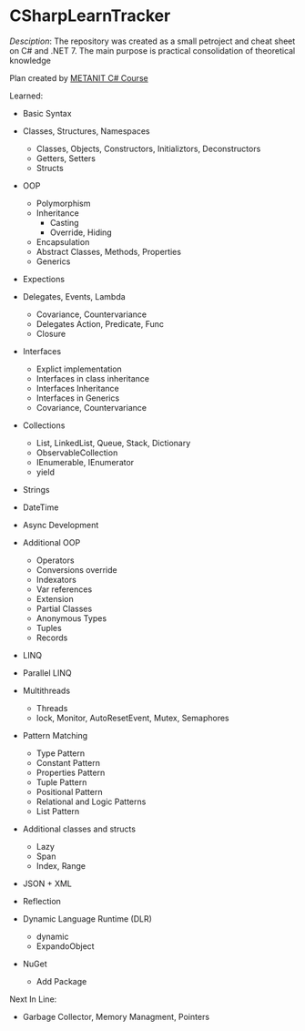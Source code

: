 # CSharpLearnTracker

*Desciption*: The repository was created as a small petroject and cheat sheet on C# and .NET 7. The main purpose is practical consolidation of theoretical knowledge

Plan created by <a href="https://metanit.com/sharp/tutorial/">METANIT C# Course</a>

Learned:
- Basic Syntax
- Classes, Structures, Namespaces
    - Classes, Objects, Constructors, Initializtors, Deconstructors
    - Getters, Setters
    - Structs
- OOP
    - Polymorphism
    - Inheritance
        - Casting
        - Override, Hiding
    - Encapsulation
    - Abstract Classes, Methods, Properties
    - Generics
- Expections
- Delegates, Events, Lambda
    - Covariance, Countervariance
    - Delegates Action, Predicate, Func
    - Closure
- Interfaces
    - Explict implementation
    - Interfaces in class inheritance
    - Interfaces Inheritance
    - Interfaces in Generics
    - Covariance, Countervariance
- Collections
    - List, LinkedList, Queue, Stack, Dictionary
    - ObservableCollection
    - IEnumerable, IEnumerator
    - yield
- Strings
- DateTime
- Async Development
- Additional OOP
    - Operators
    - Conversions override
    - Indexators
    - Var references
    - Extension
    - Partial Classes
    - Anonymous Types
    - Tuples
    - Records
- LINQ
- Parallel LINQ
- Multithreads
    - Threads
    - lock, Monitor, AutoResetEvent, Mutex, Semaphores
- Pattern Matching
    - Type Pattern
    - Constant Pattern
    - Properties Pattern
    - Tuple Pattern
    - Positional Pattern
    - Relational and Logic Patterns
    - List Pattern
- Additional classes and structs
    - Lazy
    - Span
    - Index, Range
- JSON + XML
- Reflection
- Dynamic Language Runtime (DLR)
    - dynamic
    - ExpandoObject

- NuGet
    - Add Package

Next In Line:
- Garbage Collector, Memory Managment, Pointers